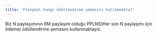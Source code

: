 ```yaml
---
title: 'Flexpool hangi ödüllendirme şemasını kullanmakta?'
---
```


Biz _N_ paylaşımının 6M paylaşım olduğu PPLNS(Her son N paylaşımı için ödeme) ödüllendirme şemasını kullanmaktayız.
